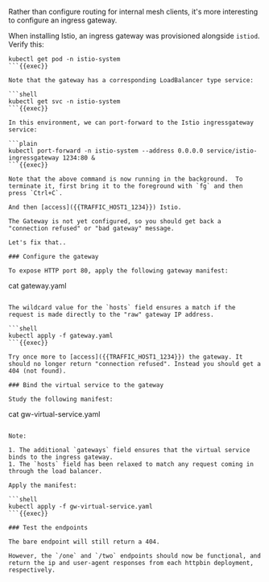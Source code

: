 
Rather than configure routing for internal mesh clients, it's more interesting to configure an ingress gateway.

When installing Istio, an ingress gateway was provisioned alongside `istiod`.  Verify this:

```shell
kubectl get pod -n istio-system
```{{exec}}

Note that the gateway has a corresponding LoadBalancer type service:

```shell
kubectl get svc -n istio-system
```{{exec}}

In this environment, we can port-forward to the Istio ingressgateway service:

```plain
kubectl port-forward -n istio-system --address 0.0.0.0 service/istio-ingressgateway 1234:80 &
```{{exec}}

Note that the above command is now running in the background.  To terminate it, first bring it to the foreground with `fg` and then press `Ctrl+C`.

And then [access]({{TRAFFIC_HOST1_1234}}) Istio.

The Gateway is not yet configured, so you should get back a "connection refused" or "bad gateway" message.

Let's fix that..

### Configure the gateway

To expose HTTP port 80, apply the following gateway manifest:

```
cat gateway.yaml
```{{exec}}

The wildcard value for the `hosts` field ensures a match if the request is made directly to the "raw" gateway IP address.

```shell
kubectl apply -f gateway.yaml
```{{exec}}

Try once more to [access]({{TRAFFIC_HOST1_1234}}) the gateway. It should no longer return "connection refused". Instead you should get a 404 (not found).

### Bind the virtual service to the gateway

Study the following manifest:

```
cat gw-virtual-service.yaml
```{{exec}}

Note:

1. The additional `gateways` field ensures that the virtual service binds to the ingress gateway.
1. The `hosts` field has been relaxed to match any request coming in through the load balancer.

Apply the manifest:

```shell
kubectl apply -f gw-virtual-service.yaml
```{{exec}}

### Test the endpoints

The bare endpoint will still return a 404.

However, the `/one` and `/two` endpoints should now be functional, and return the ip and user-agent responses from each httpbin deployment, respectively.
